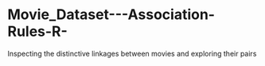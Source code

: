# Movie_Dataset---Association-Rules-R-
Inspecting the distinctive linkages between movies and exploring their pairs
